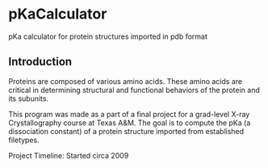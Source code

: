# pKaCalculator
pKa calculator for protein structures imported in pdb format

## Introduction

Proteins are composed of various amino acids. These amino acids are critical in determining structural and functional behaviors of the protein and its subunits.

This program was made as a part of a final project for a grad-level X-ray Crystallography course at Texas A&M. The goal is to compute the pKa (a dissociation constant) of a protein structure imported from established filetypes.

Project Timeline: Started circa 2009
